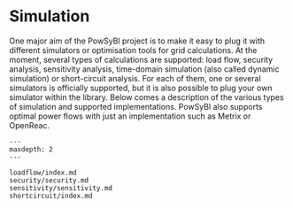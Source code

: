 # Simulation

One major aim of the PowSyBl project is to make it easy to plug it with different simulators or optimisation tools for
grid calculations. At the moment, several types of calculations are supported: load flow, security analysis, sensitivity analysis,
time-domain simulation (also called dynamic simulation) or short-circuit analysis. For each of them,
one or several simulators is officially supported, but it is also possible to plug your own simulator within the library.
Below comes a description of the various types of simulation and supported implementations. PowSyBl also supports
optimal power flows with just an implementation such as Metrix or OpenReac.

```{toctree}
---
maxdepth: 2
---

loadflow/index.md
security/security.md
sensitivity/sensitivity.md
shortcircuit/index.md
```